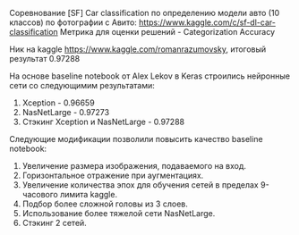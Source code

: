 Соревнование [SF] Car classification по определению модели авто (10 классов) по фотографии с Авито: https://www.kaggle.com/c/sf-dl-car-classification 
Метрика для оценки решений - Categorization Accuracy

Ник на kaggle https://www.kaggle.com/romanrazumovsky, итоговый результат 0.97288

На основе baseline notebook от Alex Lekov в Keras строились нейронные сети cо следующимим результатами:

1. Xception - 0.96659
2. NasNetLarge - 0.97273
3. Стэкинг Xception и NasNetLarge - 0.97288

Следующие модификации позволили повысить качество baseline notebook:

1. Увеличение размера изображения, подаваемого на вход.
2. Горизонтальное отражение при аугментациях.
3. Увеличение количества эпох для обучения сетей в пределах 9-часового лимита kaggle.
4. Подбор более сложной головы из 3 слоев.
5. Использование более тяжелой сети NasNetLarge.
6. Стэкинг 2 сетей.
